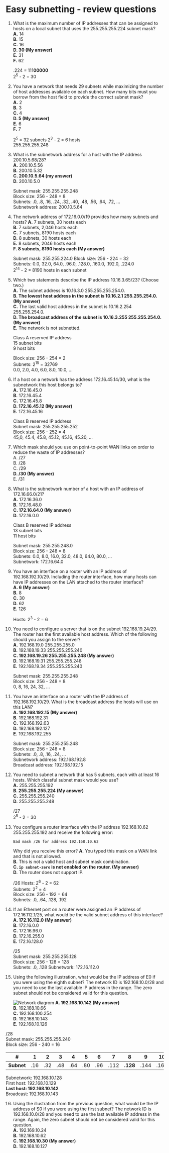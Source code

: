 # Easy subnetting - review questions

1. What is the maximum number of IP addresses that can be assigned to hosts on a local subnet that uses the 255.255.255.224 subnet mask?  
    **A.** 14  
    **B.** 15  
    **C.** 16  
    **D. 30 (My answer)**   
    **E.** 31  
    **F.** 62  

    .224 = 111**00000**  
    2<sup>5</sup> - 2 = 30

2. You have a network that needs 29 subnets while maximizing the number of host addresses available on each subnet. How many bits must you borrow from the host field to provide the correct subnet mask?  
    **A.** 2  
    **B.** 3  
    **C.** 4  
    **D. 5 (My answer)**   
    **E.** 6  
    **F.** 7  

    2<sup>5</sup> = 32 subnets
    2<sup>3</sup> - 2 = 6 hosts   
    255.255.255.248
    
3. What is the subnetwork address for a host with the IP address 200.10.5.68/28?  
    **A.** 200.10.5.56  
    **B.** 200.10.5.32  
    **C. 200.10.5.64 (my answer)**  
    **D.** 200.10.5.0  

    Subnet mask: 255.255.255.248  
    Block size: 256 - 248 = 8  
    Subnets: .0, .8, .16, .24, .32, .40, .48, .56, .64, .72, ...  
    Subnetwork address: 200.10.5.64  

4. The network address of 172.16.0.0/19 provides how many subnets and hosts?
    **A.** 7 subnets, 30 hosts each  
    **B.** 7 subnets, 2,046 hosts each  
    **C.** 7 subnets, 8190 hosts each  
    **D.** 8 subnets, 30 hosts each  
    **E.** 8 subnets, 2046 hosts each  
    **F. 8 subnets, 8190 hosts each (My answer)**  
    
    Subnet mask: 255.255.224.0 
    Block size: 256 - 224 = 32  
    Subnets: 0.0, 32.0, 64.0, .96.0, .128.0, .160.0, .192.0, .224.0  
    2<sup>14</sup> - 2 = 8190 hosts in each subnet

5. Which two statements describe the IP address 10.16.3.65/23? (Choose two.)  
**A.** The subnet address is 10.16.3.0 255.255.255.254.0.  
**B. The lowest host address in the subnet is 10.16.2.1 255.255.254.0. (My answer)**  
**C.** The last valid host address in the subnet is 10.16.2.254 255.255.254.0.  
**D. The broadcast address of the subnet is 10.16.3.255 255.255.254.0. (My answer)**  
**E.** The network is not subnetted.  

    Class A reserved IP address  
    15 subnet bits  
    9 host bits  

    Block size: 256 - 254 = 2  
    Subnets: 2<sup>15</sup> = 32769  
    0.0, 2.0, 4.0, 6.0, 8.0, 10.0, ...  

6. If a host on a network has the address 172.16.45.14/30, what is the subnetwork this host belongs to?  
**A.** 172.16.45.0  
**B.** 172.16.45.4  
**C.** 172.16.45.8  
**D. 172.16.45.12 (My answer)**  
**E.** 172.16.45.16

    Class B reserved IP address  
    Subnet mask: 255.255.255.252  
    Block size: 256 - 252 = 4  
    45,0, 45.4, 45.8, 45.12, 45.16, 45.20, ...  

7. Which mask should you use on point-to-point WAN links on order to reduce the waste of IP addresses?  
A. /27  
B. /28  
C. /29  
**D. /30 (My answer)**  
E. /31  

8. What is the subnetwork number of a host with an IP address of 172.16.66.0/21?  
**A.** 172.16.36.0  
**B.** 172.16.48.0  
**C. 172.16.64.0 (My answer)**   
**D.** 172.16.0.0  

    Class B reserved IP address  
    13 subnet bits  
    11 host bits  

    Subnet mask: 255.255.248.0  
    Block size: 256 - 248 = 8  
    Subnets: 0.0, 8.0, 16.0, 32.0, 48.0, 64.0, 80.0, ...  
    Subnetwork: 172.16.64.0  

9. You have an interface on a router with an IP address of 192.168.192.10/29. Including the router interface, how many hosts can have IP addresses on the LAN attached to the router interface?  
**A. 6 (My answer)**  
**B.** 8  
**C.** 30  
**D.** 62  
**E.** 126  

    Hosts: 2<sup>3</sup> - 2 = 6  

10. You need to configure a server that is on the subnet 192.168.19.24/29. The router has the first available host address. Which of the following should you assign to the server?  
**A.** 192.168.19.0 255.255.255.0  
**B.** 192.168.19.33 255.255.255.240  
**C. 192.168.19.26 255.255.255.248 (My answer)**  
**D.** 192.168.19.31 255.255.255.248  
**E.** 192.168.19.34 255.255.255.240  

    Subnet mask: 255.255.255.248  
    Block size: 256 - 248 = 8  
    0, 8, 16, 24, 32, ...  

11. You have an interface on a router with the IP address of 192.168.192.10/29. What is the broadcast address the hosts will use on this LAN?  
**A. 192.168.192.15 (My answer)**  
**B.** 192.168.192.31  
**C.** 192.168.192.63  
**D.** 192.168.192.127  
**E.** 192.168.192.255

    Subnet mask: 255.255.255.248  
    Block size: 256 - 248 = 8  
    Subnets: .0, .8, .16, .24, ...  
    Subnetwork address: 192.168.192.8  
    Broadcast address: 192.168.192.15

12. You need to subnet a network that has 5 subnets, each with at least 16 hosts. Which classful subnet mask would you use?  
**A.** 255.255.255.192  
**B. 255.255.255.224 (My answer)**   
**C.** 255.255.255.240  
**D.** 255.255.255.248  

    /27  
    2<sup>5</sup> - 2 = 30  

13. You configure a router interface with the IP address 192.168.10.62 255.255.255.192 and receive the following error:  

    `Bad mask /26 for address 192.168.10.62`  

    Why did you receive this error?
    **A.** You typed this mask on a WAN link and that is not allowed.  
    **B.** This is not a valid host and subnet mask combination.  
    **C. `ip subnet-zero` is not enabled on the router. (My anwser)**  
    **D.** The router does not support IP.  

    /26
    Hosts: 2<sup>6</sup> - 2 = 62  
    Subnets: 2<sup>2</sup> = 4  
    Block size: 256 - 192 = 64  
    Subnets: .0, .64, .128, .192  

14. If an Ethernet port on a router were assigned an IP address of 172.16.112.1/25, what would be the valid subnet address of this interface?  
**A. 172.16.112.0 (My answer)**  
**B.** 172.16.0.0  
**C.** 172.16.96.0  
**D.** 172.16.255.0  
**E.** 172.16.128.0  

    /25  
    Subnet mask: 255.255.255.128  
    Block size: 256 - 128 = 128  
    Subnets: .0, .128
    Subnetwork: 172.16.112.0  

15. Using the following illustration, what would be the IP address of E0 if you were using the eighth subnet? The network ID is 192.168.10.0/28 and you need to use the last available IP address in the range. The zero subnet should not be considered valid for this question.  

    ![Network diagrom](./ccna-book-chp4-rq-15.png)
**A. 192.168.10.142 (My answer)**  
**B.** 192.168.10.66  
**C.** 192.168.100.254  
**D.** 192.168.10.143  
**E.** 192.168.10.126  

/28  
Subnet mask: 255.255.255.240  
Block size: 256 - 240 = 16  

|#|1|2|3|4|5|6|7|8|9|10|
|-|-|-|-|-|-|-|-|-|-|-|
|**Subnet**|.16|.32|.48|.64|.80|.96|.112|**.128**|.144|.160|

Subnetwork: 192.168.10.128  
First host: 192.168.10.129  
**Last host: 192.168.10.142**  
Broadcast: 192.168.10.143

16. Using the illustration from the previous question, what would be the IP address of S0 if you were using the first subnet? The network ID is 192.168.10.0/28 and you need to use the last available IP address in the range. Again, the zero subnet should not be considered valid for this question.  
**A.** 192.169.10.24  
**B.** 192.168.10.62  
**C. 192.168.10.30 (My answer)**  
**D.** 192.168.10.127  
